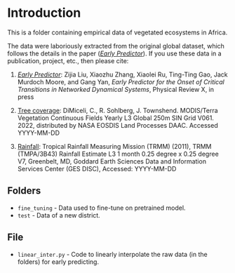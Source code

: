 # Introduction
This is a folder containing empirical data of vegetated ecosystems in Africa.

The data were laboriously extracted from the original global dataset, which follows the details in the paper ([_Early Predictor_](https://journals.aps.org/prx/accepted/e2075Kb9Zde1860517e53a2509870f0dbc868ad39)). 
If you use these data in a publication, project, etc., then please cite:

1. [_Early Predictor_](https://journals.aps.org/prx/accepted/e2075Kb9Zde1860517e53a2509870f0dbc868ad39): Zijia Liu, Xiaozhu Zhang, Xiaolei Ru, Ting-Ting Gao, Jack Murdoch Moore, and Gang Yan, _Early Predictor for the Onset of Critical Transitions in Networked Dynamical Systems_, Physical Review X, in press

2. [Tree coverage](https://doi.org/10.5067/MODIS/MOD44B.061): DiMiceli, C., R. Sohlberg, J. Townshend. MODIS/Terra Vegetation Continuous Fields Yearly L3 Global 250m SIN Grid V061. 2022, distributed by NASA EOSDIS Land Processes DAAC. Accessed YYYY-MM-DD

3. [Rainfall](https://doi.org/10.5067/TRMM/TMPA/MONTH/7): Tropical Rainfall Measuring Mission (TRMM) (2011), TRMM (TMPA/3B43) Rainfall Estimate L3 1 month 0.25 degree x 0.25 degree V7, Greenbelt, MD, Goddard Earth Sciences Data and Information Services Center (GES DISC), Accessed: YYYY-MM-DD

## Folders
+ `fine_tuning` - Data used to fine-tune on pretrained model.
+ `test` - Data of a new district.

## File
+ `linear_inter.py` - Code to linearly interpolate the raw data (in the folders) for early predicting.
